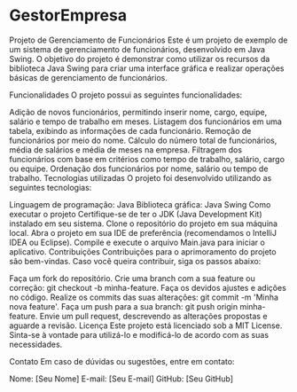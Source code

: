 # GestorEmpresa

Projeto de Gerenciamento de Funcionários
Este é um projeto de exemplo de um sistema de gerenciamento de funcionários, desenvolvido em Java Swing. O objetivo do projeto é demonstrar como utilizar os recursos da biblioteca Java Swing para criar uma interface gráfica e realizar operações básicas de gerenciamento de funcionários.

Funcionalidades
O projeto possui as seguintes funcionalidades:

Adição de novos funcionários, permitindo inserir nome, cargo, equipe, salário e tempo de trabalho em meses.
Listagem dos funcionários em uma tabela, exibindo as informações de cada funcionário.
Remoção de funcionários por meio do nome.
Cálculo do número total de funcionários, média de salários e média de meses na empresa.
Filtragem dos funcionários com base em critérios como tempo de trabalho, salário, cargo ou equipe.
Ordenação dos funcionários por nome, salário ou tempo de trabalho.
Tecnologias utilizadas
O projeto foi desenvolvido utilizando as seguintes tecnologias:

Linguagem de programação: Java
Biblioteca gráfica: Java Swing
Como executar o projeto
Certifique-se de ter o JDK (Java Development Kit) instalado em seu sistema.
Clone o repositório do projeto em sua máquina local.
Abra o projeto em sua IDE de preferência (recomendamos o IntelliJ IDEA ou Eclipse).
Compile e execute o arquivo Main.java para iniciar o aplicativo.
Contribuições
Contribuições para o aprimoramento do projeto são bem-vindas. Caso você queira contribuir, siga os passos abaixo:

Faça um fork do repositório.
Crie uma branch com a sua feature ou correção: git checkout -b minha-feature.
Faça os devidos ajustes e adições no código.
Realize os commits das suas alterações: git commit -m 'Minha nova feature'.
Faça um push para a sua branch: git push origin minha-feature.
Envie um pull request, descrevendo as alterações propostas e aguarde a revisão.
Licença
Este projeto está licenciado sob a MIT License. Sinta-se à vontade para utilizá-lo e modificá-lo de acordo com as suas necessidades.

Contato
Em caso de dúvidas ou sugestões, entre em contato:

Nome: [Seu Nome]
E-mail: [Seu E-mail]
GitHub: [Seu GitHub]
